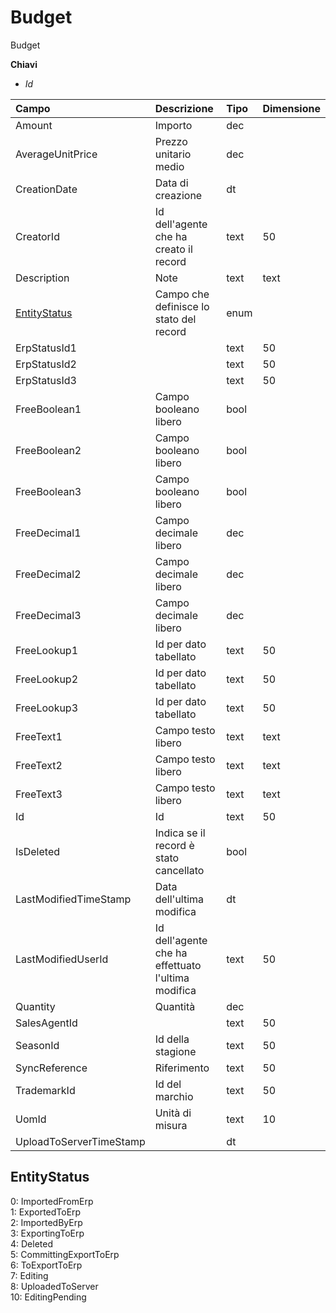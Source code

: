 # Budget

Budget

  
 **Chiavi**

* _Id_

| Campo | Descrizione | Tipo | Dimensione |
| :--- | :--- | :--- | :--- |
| Amount | Importo | dec |  |
| AverageUnitPrice | Prezzo unitario medio | dec |  |
| CreationDate | Data di creazione | dt |  |
| CreatorId | Id dell'agente che ha creato il record | text | 50 |
| Description | Note | text | text |
| [EntityStatus](budget.md#entitystatus) | Campo che definisce lo stato del record | enum |  |
| ErpStatusId1 |  | text | 50 |
| ErpStatusId2 |  | text | 50 |
| ErpStatusId3 |  | text | 50 |
| FreeBoolean1 | Campo booleano libero | bool |  |
| FreeBoolean2 | Campo booleano libero | bool |  |
| FreeBoolean3 | Campo booleano libero | bool |  |
| FreeDecimal1 | Campo decimale libero | dec |  |
| FreeDecimal2 | Campo decimale libero | dec |  |
| FreeDecimal3 | Campo decimale libero | dec |  |
| FreeLookup1 | Id per dato tabellato | text | 50 |
| FreeLookup2 | Id per dato tabellato | text | 50 |
| FreeLookup3 | Id per dato tabellato | text | 50 |
| FreeText1 | Campo testo libero | text | text |
| FreeText2 | Campo testo libero | text | text |
| FreeText3 | Campo testo libero | text | text |
| Id | Id | text | 50 |
| IsDeleted | Indica se il record è stato cancellato | bool |  |
| LastModifiedTimeStamp | Data dell'ultima modifica | dt |  |
| LastModifiedUserId | Id dell'agente che ha effettuato l'ultima modifica | text | 50 |
| Quantity | Quantità | dec |  |
| SalesAgentId |  | text | 50 |
| SeasonId | Id della stagione | text | 50 |
| SyncReference | Riferimento | text | 50 |
| TrademarkId | Id del marchio | text | 50 |
| UomId | Unità di misura | text | 10 |
| UploadToServerTimeStamp |  | dt |  |

## EntityStatus

0: ImportedFromErp  
1: ExportedToErp  
2: ImportedByErp  
3: ExportingToErp  
4: Deleted  
5: CommittingExportToErp  
6: ToExportToErp  
7: Editing  
8: UploadedToServer  
10: EditingPending

